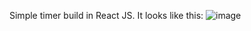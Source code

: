 Simple timer build in React JS.
It looks like this:
![image](https://github.com/IzabelaxKo/ThisTimer/assets/142448104/9608ea9e-5976-4d7d-b1f3-d7d89e4a1d88)
